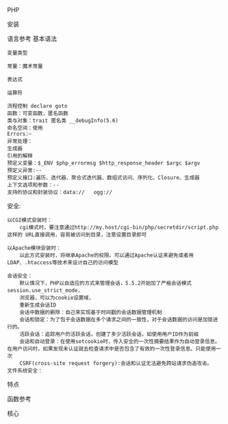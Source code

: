 PHP

安装

语言参考
	基本语法
	
	变量类型
	
	常量：魔术常量
	
	表达式
	
	运算符
	
	流程控制 declare goto
	函数：可变函数，匿名函数
	类与对象：trait 匿名类 __debugInfo(5.6)
	命名空间：使用
	Errors:~
	异常处理：
	生成器
	引用的解释
	预定义变量：$_ENV $php_errormsg $http_response_header $argc $argv
	预定义异常:--
	预定义接口:遍历、迭代器、聚合式迭代器、数组式访问、序列化、Closure、生成器
	上下文选项和参数：--
	支持的协议和封装协议：data://   ogg:// 

安全:
	
	以CGI模式安装时：
		cgi模式时，要注意通过http://my.host/cgi-bin/php/secretdir/script.php 这样的 URL直接调用，容易被访问到目录，注意设置目录即可
	
	以Apache模块安装时：
		以此方式安装时，将继承Apache的权限。可以通过Apache认证来避免或者用LDAP、.htaccess等技术来设计自己的访问模型	 
	
	会话安全：
		默认情况下，PHP以自适应的方式来管理会话，5.5.2开始加了严格会话模式session.use_strict_mode，
		浏览器，可以为cookie设置域，
		重新生成会话ID
		会话中数据的删除：自己来实现基于时间戳的会话数据管理机制
		会话和锁定：为了包子会话数据在多个请求之间的一致性，对于会话数据的访问是加锁进行的。
		活跃会话：追踪用户的活跃会话，创建了多少活跃会话，如使用用户ID作为前缀
		会话和自动登录：在使用setcookie时，传入安全的一次性摘要结果作为自动登录信息。在用户访问时，如果发现未认证就去检查请求中是否包含了有效的一次性登录信息。只能使用一次
		CSRF(cross-site request forgery):会话和认证无法避免跨站请求伪造攻击。
	文件系统安全：
	

特点

函数参考

核心

